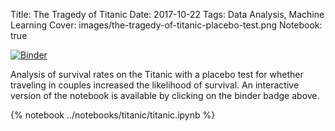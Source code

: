 Title: The Tragedy of Titanic
Date: 2017-10-22
Tags: Data Analysis, Machine Learning
Cover: images/the-tragedy-of-titanic-placebo-test.png
Notebook: true

[![Binder](https://mybinder.org/badge.svg)](https://mybinder.org/v2/gh/tobiasraabe/tobiasraabe.github.io/sources?filepath=notebooks%2Ftitanic%2Ftitanic.ipynb)

Analysis of survival rates on the Titanic with a placebo test for whether
traveling in couples increased the likelihood of survival. An interactive
version of the notebook is available by clicking on the binder badge above.

<!-- PELICAN_END_SUMMARY -->

{% notebook ../notebooks/titanic/titanic.ipynb %}
